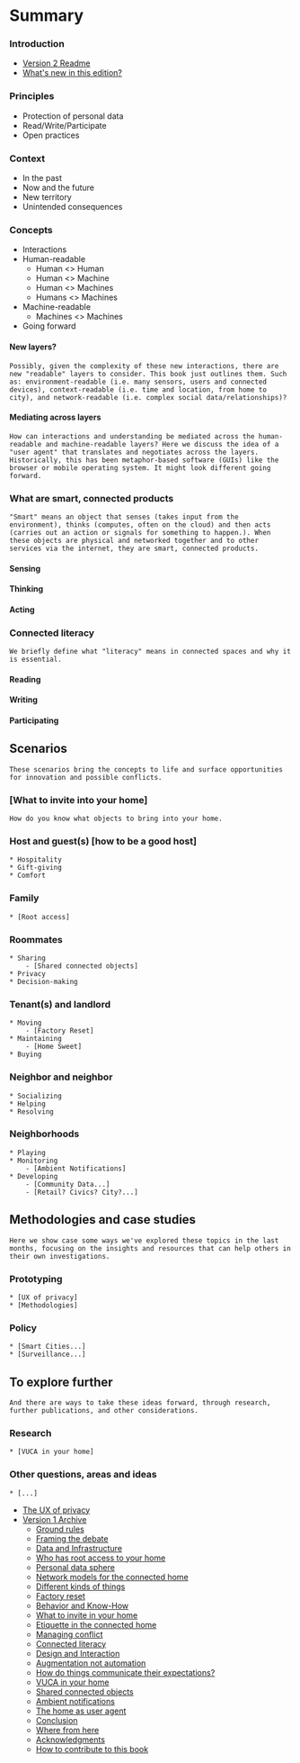 # Summary

### Introduction 
* [Version 2 Readme](README.md)
* [What's new in this edition?](introductionv2.md)

### Principles
* Protection of personal data
* Read/Write/Participate
* Open practices

### Context
* In the past
* Now and the future
* New territory
* Unintended consequences

### Concepts
* Interactions
* Human-readable
  * Human <> Human
  * Human <> Machine
  * Human <> Machines
  * Humans <> Machines   
* Machine-readable
  * Machines <> Machines
* Going forward

#### New layers?

    Possibly, given the complexity of these new interactions, there are new "readable" layers to consider. This book just outlines them. Such as: environment-readable (i.e. many sensors, users and connected devices), context-readable (i.e. time and location, from home to city), and network-readable (i.e. complex social data/relationships)?


#### Mediating across layers

    How can interactions and understanding be mediated across the human-readable and machine-readable layers? Here we discuss the idea of a "user agent" that translates and negotiates across the layers. Historically, this has been metaphor-based software (GUIs) like the browser or mobile operating system. It might look different going forward. 


### What are smart, connected products

    "Smart" means an object that senses (takes input from the environment), thinks (computes, often on the cloud) and then acts (carries out an action or signals for something to happen.). When these objects are physical and networked together and to other services via the internet, they are smart, connected products. 


#### Sensing
#### Thinking
#### Acting


### Connected literacy

    We briefly define what "literacy" means in connected spaces and why it is essential. 


#### Reading
#### Writing
#### Participating

## Scenarios

    These scenarios bring the concepts to life and surface opportunities for innovation and possible conflicts.


### [What to invite into your home]

    How do you know what objects to bring into your home. 


### Host and guest(s) [how to be a good host]
    * Hospitality
    * Gift-giving
    * Comfort
### Family
    * [Root access]
### Roommates
    * Sharing
        - [Shared connected objects]
    * Privacy
    * Decision-making
### Tenant(s) and landlord
    * Moving
        - [Factory Reset]
    * Maintaining
        - [Home Sweet]
    * Buying
### Neighbor and neighbor
    * Socializing
    * Helping
    * Resolving
### Neighborhoods
    * Playing
    * Monitoring
        - [Ambient Notifications]
    * Developing
        - [Community Data...]
        - [Retail? Civics? City?...]

## Methodologies and case studies

    Here we show case some ways we've explored these topics in the last months, focusing on the insights and resources that can help others in their own investigations. 


### Prototyping
    * [UX of privacy]
    * [Methodologies]
### Policy
    * [Smart Cities...]
    * [Surveillance...]

## To explore further

    And there are ways to take these ideas forward, through research, further publications, and other considerations. 


### Research
    * [VUCA in your home]
### Other questions, areas and ideas
    * [...]    


* [The UX of privacy](ux_of_privacy.md)
* [Version 1 Archive](version1_archive.md)
   * [Ground rules](ground_rules.md)
   * [Framing the debate](framing_the_debate.md)
   * [Data and Infrastructure](data_and_infrastructure.md)
   * [Who has root access to your home](who_has_root_access_to_your_home.md)
   * [Personal data sphere](personal_data_sphere.md)
   * [Network models for the connected home](network_models_for_the_connected_home.md)
   * [Different kinds of things](different_kinds_of_things.md)
   * [Factory reset](factory_reset.md)
   * [Behavior and Know-How](behavior_and_know-how.md)
   * [What to invite in your home](what_to_invite_in_your_home.md)
   * [Etiquette in the connected home](etiquette_in_the_connected_home.md)
   * [Managing conflict](managing_conflict.md)
   * [Connected literacy](connected_literacy.md)
   * [Design and Interaction](design_and_interaction.md)
   * [Augmentation not automation](augmentation_not_automation.md)
   * [How do things communicate their expectations?](how_do_things_communicate_their_expectations.md)
   * [VUCA in your home](vuca_in_your_home.md)
   * [Shared connected objects](shared_connected_objects.md)
   * [Ambient notifications](ambient_notifications.md)
   * [The home as user agent](the_home_as_user_agent.md)
   * [Conclusion](conclusion.md)
   * [Where from here](where_from_here.md)
   * [Acknowledgments](acknowledgments.md)
   * [How to contribute to this book](how_to_contribute_to_this_book.md)

